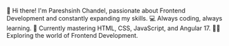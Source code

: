 👋 Hi there! I'm Pareshsinh Chandel, passionate about Frontend Development and constantly expanding my skills.
💻 Always coding, always learning.
🚀 Currently mastering HTML, CSS, JavaScript, and Angular 17.
👨‍💻 Exploring the world of Frontend Development.

<!---
PareshsinhChandel/PareshsinhChandel is a ✨ special ✨ repository because its `README.md` (this file) appears on your GitHub profile.
You can click the Preview link to take a look at your changes.
--->
